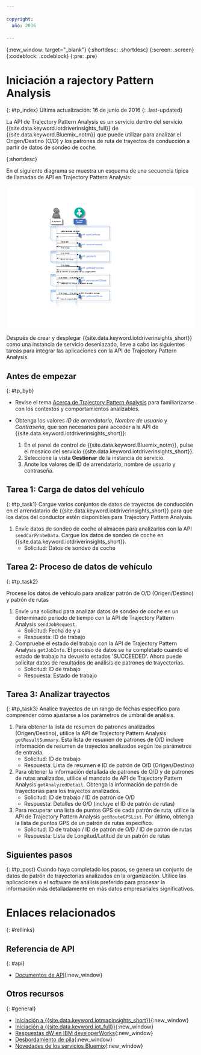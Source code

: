 ```yaml
---

copyright:
  año: 2016

---
```


{:new_window: target="_blank"}
{:shortdesc: .shortdesc}
{:screen: .screen}
{:codeblock: .codeblock}
{:pre: .pre}

# Iniciación a rajectory Pattern Analysis
{: #tp_index}
Última actualización: 16 de junio de 2016
{: .last-updated}

La API de Trajectory Pattern Analysis es un servicio dentro del servicio {{site.data.keyword.iotdriverinsights_full}} de {{site.data.keyword.Bluemix_notm}}   que puede utilizar para analizar el Origen/Destino (O/D) y los patrones de ruta de trayectos de conducción a partir de datos de sondeo de coche. 

{:shortdesc}

En el siguiente diagrama se muestra un esquema de una secuencia típica de llamadas de API en Trajectory Pattern Analysis: 

![Secuencia de análisis típica](images/tp_sequence_diagram.png "Secuencia de análisis típica")

Después de crear y desplegar {{site.data.keyword.iotdriverinsights_short}} como una instancia de servicio desenlazado, lleve a cabo las siguientes tareas para integrar las aplicaciones con la API de Trajectory Pattern Analysis. 

## Antes de empezar
{: #tp_byb}
- Revise el tema [Acerca de Trajectory Pattern Analysis](tp_iotdriverinsights_overview.html) para familiarizarse con los contextos y comportamientos analizables. 
- Obtenga los valores *ID de arrendatario*, *Nombre de usuario* y *Contraseña*, que son necesarios para acceder a la API de {{site.data.keyword.iotdriverinsights_short}}:

  1. En el panel de control de {{site.data.keyword.Bluemix_notm}}, pulse el mosaico del  servicio {{site.data.keyword.iotdriverinsights_short}}.
  2. Seleccione la vista **Gestionar** de la instancia de servicio.
  3. Anote los valores de ID de arrendatario, nombre de usuario y contraseña.

## Tarea 1: Carga de datos del vehículo
{: #tp_task1}
Cargue varios conjuntos de datos de trayectos de conducción en el arrendatario de {{site.data.keyword.iotdriverinsights_short}} para que los datos del conductor estén disponibles para Trajectory Pattern Analysis.

1. Envíe datos de sondeo de coche al almacén para analizarlos con la API `sendCarProbeData`.
Cargue los datos de sondeo de coche en {{site.data.keyword.iotdriverinsights_short}}.
   - Solicitud: Datos de sondeo de coche

## Tarea 2: Proceso de datos de vehículo
{: #tp_task2}

Procese los datos de vehículo para analizar patrón de O/D (Origen/Destino) y patrón de rutas

1. Envíe una solicitud para analizar datos de sondeo de coche en un determinado periodo de tiempo con la API de Trajectory Pattern Analysis `sendJobRequest`.
   - Solicitud: Fecha de y a
   - Respuesta: ID de trabajo
2. Compruebe el estado del trabajo con la API de Trajectory Pattern Analysis `getJobInfo`. El proceso de datos se ha completado cuando el estado de trabajo ha devuelto estados 'SUCCEEDED'. Ahora puede solicitar datos de resultados de análisis de patrones de trayectorias. 
   - Solicitud: ID de trabajo
   - Respuesta: Estado de trabajo

## Tarea 3: Analizar trayectos
{: #tp_task3}
Analice trayectos de un rango de fechas específico para comprender cómo ajustarse a los parámetros de umbral de análisis. 

1. Para obtener la lista de resumen de patrones analizados (Origen/Destino), utilice la API de Trajectory Pattern Analysis `getResultSummary`. Esta lista de resumen de patrones de O/D incluye información de resumen de trayectos analizados según los parámetros de entrada.
   - Solicitud: ID de trabajo
   - Respuesta: Lista de resumen e ID de patrón de O/D (Origen/Destino)
2. Para obtener la información detallada de patrones de O/D y de patrones de rutas analizados, utilice el mandato de API de Trajectory Pattern Analysis `getAnalyzedDetail`.
Obtenga la información de patrón de trayectorias para los trayectos analizados.
   - Solicitud: ID de trabajo /  ID de patrón de O/D
   - Respuesta: Detalles de O/D (incluye el ID de patrón de rutas)
3. Para recuperar una lista de puntos GPS de cada patrón de ruta, utilice la API de Trajectory Pattern Analysis `getRouteGPSList`.
Por último, obtenga la lista de puntos GPS de un patrón de rutas específico.
   - Solicitud: ID de trabajo /  ID de patrón de O/D / ID de patrón de rutas
   - Respuesta: Lista de Longitud/Latitud de un patrón de rutas

## Siguientes pasos
{: #tp_post}
Cuando haya completado los pasos, se genera un conjunto de datos de patrón de trayectorias analizados en la organización. Utilice las aplicaciones o el software de análisis preferido para procesar la información más detalladamente en más datos empresariales significativos. 

# Enlaces relacionados
{: #rellinks}

## Referencia de API
{: #api}

* [Documentos de API](http://ibm.biz/IoTDriverBehavior_APIdoc){:new_window}

## Otros recursos
{: #general}

* [Iniciación a {{site.data.keyword.iotmapinsights_short}}](../IotMapInsights/index.html){:new_window}
* [Iniciación a {{site.data.keyword.iot_full}}](https://www.ng.bluemix.net/docs/services/IoT/index.html){:new_window}
* [Respuestas dW en IBM developerWorks](https://developer.ibm.com/answers/topics/iot-driver-behavior){:new_window}
* [Desbordamiento de pila](http://stackoverflow.com/questions/tagged/iot-driver-behavior){:new_window}
* [Novedades de los servicios Bluemix](http://www.ng.bluemix.net/docs/whatsnew/index.html#services_category){:new_window}
